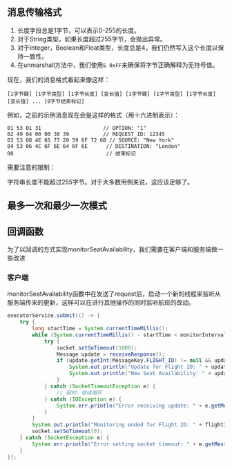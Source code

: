 ## 消息传输格式
1. 长度字段总是1字节，可以表示0-255的长度。
2. 对于String类型，如果长度超过255字节，会抛出异常。
3. 对于Integer，Boolean和Float类型，长度总是4，我们仍然写入这个长度以保持一致性。
4. 在unmarshall方法中，我们使用`& 0xFF`来确保将字节正确解释为无符号值。

现在，我们的消息格式看起来像这样：

```
[1字节键] [1字节类型] [1字节长度] [变长值] [1字节键] [1字节类型] [1字节长度] [变长值] ... [0字节结束标记]
```

例如，之前的示例消息现在会是这样的格式（用十六进制表示）：

```
01 53 01 31                    // OPTION: "1"
02 49 04 00 00 30 39           // REQUEST_ID: 12345
03 53 08 4E 65 77 20 59 6F 72 6B // SOURCE: "New York"
04 53 06 4C 6F 6E 64 6F 6E      // DESTINATION: "London"
00                              // 结束标记
```

需要注意的限制：

字符串长度不能超过255字节。对于大多数用例来说，这应该足够了。



## 最多一次和最少一次模式





## 回调函数

为了以回调的方式实现monitorSeatAvailability，我们需要在客户端和服务端做一些改进

### 客户端

monitorSeatAvailability函数中在发送了request后，启动一个新的线程来监听从服务端传来的更新，这样可以在进行其他操作的同时监听航班的改动。

```java
executorService.submit(() -> {
    try {
        long startTime = System.currentTimeMillis();
        while (System.currentTimeMillis() - startTime < monitorInterval * 1000) {
            try {
                socket.setSoTimeout(1000);
                Message update = receiveResponse();
                if (update.getInt(MessageKey.FLIGHT_ID) != null && update.getInt(MessageKey.SEAT_AVAILABILITY) != null) {
                    System.out.println("Update for Flight ID: " + update.getInt(MessageKey.FLIGHT_ID));
                    System.out.println("New Seat Availability: " + update.getInt(MessageKey.SEAT_AVAILABILITY));
                }
            } catch (SocketTimeoutException e) {
                // 超时，继续循环
            } catch (IOException e) {
                System.err.println("Error receiving update: " + e.getMessage());
            }
        }
        System.out.println("Monitoring ended for Flight ID: " + flightId);
        socket.setSoTimeout(0);
    } catch (SocketException e) {
        System.err.println("Error setting socket timeout: " + e.getMessage());
    }
});
```

